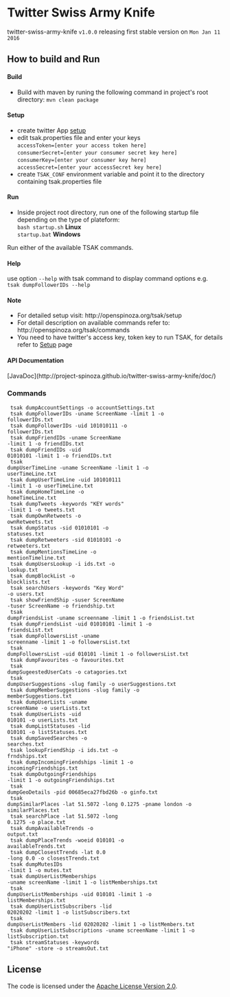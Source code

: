 # Twitter Swiss Army Knife
twitter-swiss-army-knife <code>v1.0.0</code> releasing first stable version on <code>Mon Jan 11 2016</code>

<h2>How to build and Run</h2>
<h4>Build</h4>
<ul><li>Build with maven by runing the following command in project's root directory: 
<code>mvn clean package</code></li></ul>

<h4>Setup</h4>
<ul>
<li>create twitter App <a href="http://openspinoza.org/tsak/setup">setup</a></li>
<li>
edit tsak.properties file and enter your keys <br>
<code>accessToken=[enter your access token here]</code><br>
<code>consumerSecret=[enter your consumer secret key here]</code><br>
<code>consumerKey=[enter your consumer key here]</code><br>
<code>accessSecret=[enter your accessSecret key here]</code><br>
</li>
<li>create <code>TSAK_CONF</code> environment variable and point it to the directory containing tsak.properties file</li>
</ul>
<h4>Run</h4>
<ul>
<li>Inside project root directory, run one of the following startup file depending on the type of plateform:<br> 
<code>bash startup.sh</code> <b>Linux</b><br>
<code>startup.bat</code> <b>Windows</b>
</li>
</ul>

Run either of the available TSAK commands.</b>

<h4>Help</h4>
use option <code>--help</code> with tsak command to display command options e.g.<br>
<code>tsak dumpFollowerIDs --help</code>
<h4>Note</h4> 
<ul>
<li>For detailed setup visit: http://openspinoza.org/tsak/setup</code></li>
<li>For detail description on available commands refer to: http://openspinoza.org/tsak/commands</li>
<li>You need to have twitter's access key, token key to run TSAK, for details refer to  <a href="https://github.com/project-spinoza/twitter-swiss-army-knife/wiki/Prerequisites">Setup</a> page</li>
</ul>


<h4>API Documentation</h4>
[JavaDoc](http://project-spinoza.github.io/twitter-swiss-army-knife/doc/)
<h3>Commands</h3>

<code> tsak dumpAccountSettings -o accountSettings.txt </code><br>
<code> tsak dumpFollowerIDs -uname ScreenName -limit 1 -o followerIDs.txt</code><br>
<code> tsak dumpFollowerIDs -uid 101010111 -o followerIDs.txt</code><br>
<code> tsak dumpFriendIDs -uname ScreenName -limit 1 -o friendIDs.txt</code><br>
<code> tsak dumpFriendIDs -uid 01010101 -limit 1 -o friendIDs.txt </code><br>
<code> tsak dumpUserTimeLine -uname ScreenName -limit 1 -o userTimeLine.txt</code><br>
<code> tsak dumpUserTimeLine -uid 101010111 -limit 1 -o userTimeLine.txt</code><br>
<code> tsak dumpHomeTimeLine -o homeTimeLine.txt</code><br>
<code> tsak dumpTweets -keywords "KEY words" -limit 1  -o tweets.txt</code><br>
<code> tsak dumpOwnRetweets -o ownRetweets.txt</code><br>
<code> tsak dumpStatus -sid 01010101 -o statuses.txt    </code><br>
<code> tsak dumpRetweeters -sid 01010101 -o retweeters.txt</code><br>
<code> tsak dumpMentionsTimeLine -o mentionTimeline.txt</code><br>
<code> tsak dumpUsersLookup -i ids.txt -o lookup.txt</code><br>
<code> tsak dumpBlockList -o blocklists.txt</code><br>
<code> tsak searchUsers -keywords "Key Word" -o users.txt</code><br>
<code> tsak showFriendShip -suser ScreenName -tuser ScreenName -o friendship.txt</code><br>
<code> tsak dumpFriendsList -uname screenname -limit 1 -o friendsList.txt</code><br>
<code> tsak dumpFriendsList -uid 01010101 -limit 1 -o friendsList.txt</code><br>
<code> tsak dumpFollowersList -uname screenname -limit 1 -o followersList.txt</code><br>
<code> tsak dumpFollowersList -uid 010101 -limit 1 -o followersList.txt</code><br>
<code> tsak dumpFavourites -o favourites.txt</code><br>
<code> tsak dumpSugeestedUserCats -o catagories.txt</code><br>
<code> tsak dumpUserSuggestions -slug family -o userSuggestions.txt</code><br>
<code> tsak dumpMemberSuggestions -slug family -o memberSuggestions.txt</code><br>
<code> tsak dumpUserLists -uname screenName -o userLists.txt</code><br>
<code> tsak dumpUserLists -uid 010101 -o userLists.txt</code><br>
<code> tsak dumpListStatuses -lid 010101 -o listStatuses.txt</code><br>
<code> tsak dumpSavedSearches -o searches.txt</code><br>
<code> tsak lookupFriendShip -i ids.txt -o frndships.txt</code><br>
<code> tsak dumpIncomingFriendships -limit 1 -o incomingFriendships.txt</code><br>
<code> tsak dumpOutgoingFriendships -limit 1 -o outgoingFriendships.txt</code><br>
<code> tsak dumpGeoDetails -pid 00685eca27fbd26b -o ginfo.txt</code><br>
<code> tsak dumpSimilarPlaces -lat 51.5072 -long 0.1275 -pname london -o similarPlaces.txt</code><br>
<code> tsak searchPlace -lat 51.5072 -long 0.1275 -o place.txt</code><br>
<code> tsak dumpAvailableTrends -o output.txt</code><br>
<code> tsak dumpPlaceTrends -woeid 010101 -o availableTrends.txt</code><br>
<code> tsak dumpClosestTrends -lat 0.0 -long 0.0 -o closestTrends.txt</code><br>
<code> tsak dumpMutesIDs -limit 1 -o mutes.txt</code><br>
<code> tsak dumpUserListMemberships -uname screenName -limit 1 -o listMemberships.txt</code><br>
<code> tsak dumpUserListMemberships -uid 010101 -limit 1 -o listMemberships.txt</code><br>
<code> tsak dumpUserListSubscribers -lid 02020202 -limit 1 -o listSubscribers.txt</code><br>
<code> tsak dumpUserListMembers -lid 02020202 -limit 1 -o listMembers.txt</code><br>
<code> tsak dumpUserListSubscriptions -uname screenName -limit 1 -o listSubscription.txt</code><br>
<code> tsak streamStatuses -keywords "iPhone" -store -o streamsOut.txt</code>


## License
The code is licensed under the [Apache License Version 2.0](http://www.apache.org/licenses/LICENSE-2.0).

